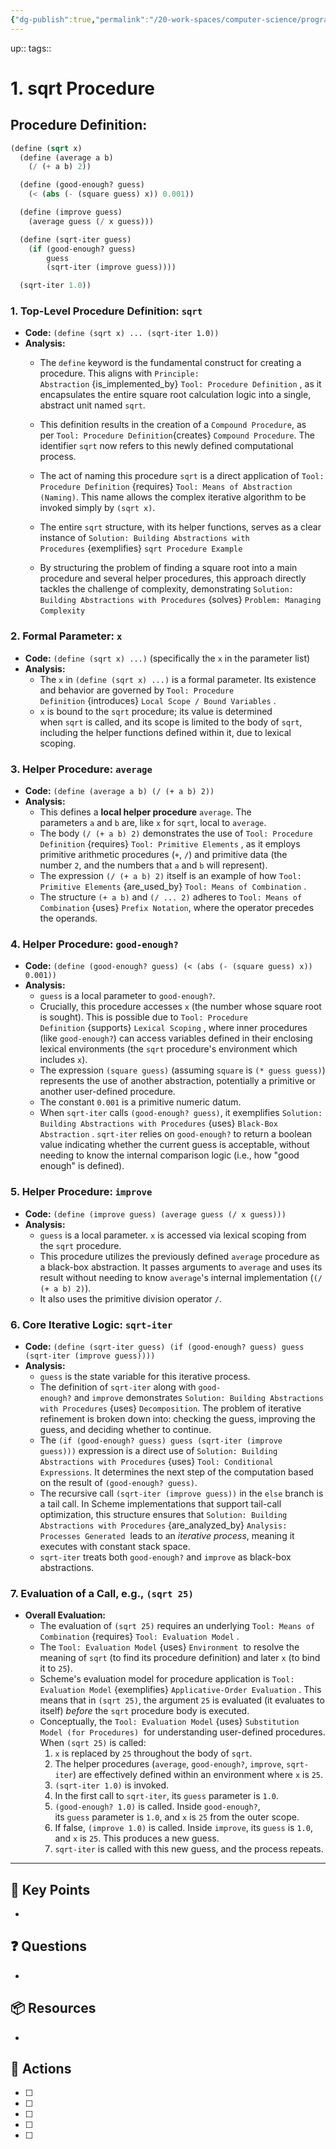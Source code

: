 ```yaml
---
{"dg-publish":true,"permalink":"/20-work-spaces/computer-science/programming/scheme/sicp/detailed/chapter-i/codebox/1-sqrt-procedure/"}
---
```




up:: 
tags:: 



# 1. sqrt Procedure
## Procedure Definition:

```scheme
(define (sqrt x)
  (define (average a b)
    (/ (+ a b) 2))

  (define (good-enough? guess)
    (< (abs (- (square guess) x)) 0.001)) 

  (define (improve guess)
    (average guess (/ x guess)))

  (define (sqrt-iter guess)
    (if (good-enough? guess)
        guess
        (sqrt-iter (improve guess))))

  (sqrt-iter 1.0))
```

### 1. Top-Level Procedure Definition: `sqrt`

- **Code:** `(define (sqrt x) ... (sqrt-iter 1.0))`
- **Analysis:**
    - The `define` keyword is the fundamental construct for creating a procedure. This aligns with `Principle: Abstraction` {is_implemented_by} `Tool: Procedure Definition` , as it encapsulates the entire square root calculation logic into a single, abstract unit named `sqrt`.
    - This definition results in the creation of a `Compound Procedure`, as per `Tool: Procedure Definition`{creates} `Compound Procedure`. The identifier `sqrt` now refers to this newly defined computational process.
    - The act of naming this procedure `sqrt` is a direct application of `Tool: Procedure Definition` {requires} `Tool: Means of Abstraction (Naming)`. This name allows the complex iterative algorithm to be invoked simply by `(sqrt x)`.
    - The entire `sqrt` structure, with its helper functions, serves as a clear instance of `Solution: Building Abstractions with Procedures` {exemplifies} `sqrt Procedure Example`
      
    - By structuring the problem of finding a square root into a main procedure and several helper procedures, this approach directly tackles the challenge of complexity, demonstrating `Solution: Building Abstractions with Procedures` {solves} `Problem: Managing Complexity` 

### 2. Formal Parameter: `x`

- **Code:** `(define (sqrt x) ...)` (specifically the `x` in the parameter list)
- **Analysis:**
    - The `x` in `(define (sqrt x) ...)` is a formal parameter. Its existence and behavior are governed by `Tool: Procedure Definition` {introduces} `Local Scope / Bound Variables` . 
    - `x` is bound to the `sqrt` procedure; its value is determined when `sqrt` is called, and its scope is limited to the body of `sqrt`, including the helper functions defined within it, due to lexical scoping.


### 3. Helper Procedure: `average`

- **Code:** `(define (average a b) (/ (+ a b) 2))`
- **Analysis:**
    - This defines a **local helper procedure** `average`. The parameters `a` and `b` are, like `x` for `sqrt`, local to `average`.
    - The body `(/ (+ a b) 2)` demonstrates the use of `Tool: Procedure Definition` {requires} `Tool: Primitive Elements` , as it employs primitive arithmetic procedures (`+`, `/`) and primitive data (the number `2`, and the numbers that `a` and `b` will represent).
    - The expression `(/ (+ a b) 2)` itself is an example of how `Tool: Primitive Elements` {are_used_by} `Tool: Means of Combination` .
    - The structure `(+ a b)` and `(/ ... 2)` adheres to `Tool: Means of Combination` {uses} `Prefix Notation`, where the operator precedes the operands.
  
### 4. Helper Procedure: `good-enough?`

- **Code:** `(define (good-enough? guess) (< (abs (- (square guess) x)) 0.001))`
- **Analysis:**
    - `guess` is a local parameter to `good-enough?`.
    - Crucially, this procedure accesses `x` (the number whose square root is sought). This is possible due to `Tool: Procedure Definition` {supports} `Lexical Scoping` , where inner procedures (like `good-enough?`) can access variables defined in their enclosing lexical environments (the `sqrt` procedure's environment which includes `x`).
    - The expression `(square guess)` (assuming `square` is `(* guess guess)`) represents the use of another abstraction, potentially a primitive or another user-defined procedure.
    - The constant `0.001` is a primitive numeric datum.
    - When `sqrt-iter` calls `(good-enough? guess)`, it exemplifies `Solution: Building Abstractions with Procedures` {uses} `Black-Box Abstraction` . `sqrt-iter` relies on `good-enough?` to return a boolean value indicating whether the current guess is acceptable, without needing to know the internal comparison logic (i.e., how "good enough" is defined).

### 5. Helper Procedure: `improve`

- **Code:** `(define (improve guess) (average guess (/ x guess)))`
- **Analysis:**
    - `guess` is a local parameter. `x` is accessed via lexical scoping from the `sqrt` procedure.
    - This procedure utilizes the previously defined `average` procedure as a black-box abstraction. It passes arguments to `average` and uses its result without needing to know `average`'s internal implementation (`(/ (+ a b) 2)`).
    - It also uses the primitive division operator `/`.

### 6. Core Iterative Logic: `sqrt-iter`

- **Code:** `(define (sqrt-iter guess) (if (good-enough? guess) guess (sqrt-iter (improve guess))))`
- **Analysis:**
    - `guess` is the state variable for this iterative process.
    - The definition of `sqrt-iter` along with `good-enough?` and `improve` demonstrates `Solution: Building Abstractions with Procedures` {uses} `Decomposition`. The problem of iterative refinement is broken down into: checking the guess, improving the guess, and deciding whether to continue.
    - The `(if (good-enough? guess) guess (sqrt-iter (improve guess)))` expression is a direct use of `Solution: Building Abstractions with Procedures` {uses} `Tool: Conditional Expressions`. It determines the next step of the computation based on the result of `(good-enough? guess)`.
    - The recursive call `(sqrt-iter (improve guess))` in the `else` branch is a tail call. In Scheme implementations that support tail-call optimization, this structure ensures that `Solution: Building Abstractions with Procedures` {are_analyzed_by} `Analysis: Processes Generated`  leads to an _iterative process_, meaning it executes with constant stack space.
    - `sqrt-iter` treats both `good-enough?` and `improve` as black-box abstractions.

### 7. Evaluation of a Call, e.g., `(sqrt 25)`

- **Overall Evaluation:**
    - The evaluation of `(sqrt 25)` requires an underlying `Tool: Means of Combination` {requires} `Tool: Evaluation Model` .
    - The `Tool: Evaluation Model` {uses} `Environment`  to resolve the meaning of `sqrt` (to find its procedure definition) and later `x` (to bind it to `25`).
    - Scheme's evaluation model for procedure application is `Tool: Evaluation Model` {exemplifies} `Applicative-Order Evaluation` . This means that in `(sqrt 25)`, the argument `25` is evaluated (it evaluates to itself) _before_ the `sqrt` procedure body is executed.
    - Conceptually, the `Tool: Evaluation Model` {uses} `Substitution Model (for Procedures)`  for understanding user-defined procedures. When `(sqrt 25)` is called:
        1. `x` is replaced by `25` throughout the body of `sqrt`.
        2. The helper procedures (`average`, `good-enough?`, `improve`, `sqrt-iter`) are effectively defined within an environment where `x` is `25`.
        3. `(sqrt-iter 1.0)` is invoked.
        4. In the first call to `sqrt-iter`, its `guess` parameter is `1.0`.
        5. `(good-enough? 1.0)` is called. Inside `good-enough?`, its `guess` parameter is `1.0`, and `x` is `25` from the outer scope.
        6. If false, `(improve 1.0)` is called. Inside `improve`, its `guess` is `1.0`, and `x` is `25`. This produces a new guess.
        7. `sqrt-iter` is called with this new guess, and the process repeats.

---

## 🔑 Key Points
- 
## ❓ Questions
- 
## 📦 Resources
- 
## 🎯 Actions
- [ ] 
- [ ] 
- [ ] 
- [ ] 
- [ ] 